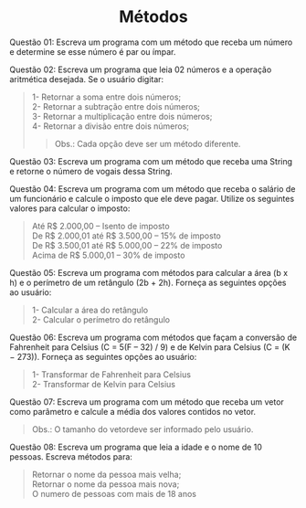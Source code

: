 <h1 align="center">Métodos</h1>

Questão 01: Escreva um programa com um método que receba um número e determine
se esse número é par ou ímpar.

Questão 02: Escreva um programa que leia 02 números e a operação aritmética
desejada. Se o usuário digitar:
>1- Retornar a soma entre dois números; </br>
>2- Retornar a subtração entre dois números; </br>
>3- Retornar a multiplicação entre dois números; </br>
>4- Retornar a divisão entre dois números; </br>
>>Obs.: Cada opção deve ser um método diferente. </br>

Questão 03: Escreva um programa com um método que receba uma String e retorne o
número de vogais dessa String.

Questão 04: Escreva um programa com um método que receba o salário de um
funcionário e calcule o imposto que ele deve pagar. Utilize os seguintes valores para
calcular o imposto:
>Até R$ 2.000,00 – Isento de imposto </br>
>De R$ 2.000,01 até R$ 3.500,00 – 15% de imposto </br>
>De R$ 3.500,01 até R$ 5.000,00 – 22% de imposto </br>
>Acima de R$ 5.000,01 – 30% de imposto

Questão 05: Escreva um programa com métodos para calcular a área (b x h) e o
perímetro de um retângulo (2b + 2h). Forneça as seguintes opções ao usuário:
>1- Calcular a área do retângulo </br>
>2- Calcular o perímetro do retângulo

Questão 06: Escreva um programa com métodos que façam a conversão de Fahrenheit
para Celsius (C = 5(F – 32) / 9) e de Kelvin para Celsius (C = (K − 273)). Forneça as
seguintes opções ao usuário:
>1- Transformar de Fahrenheit para Celsius </br>
>2- Transformar de Kelvin para Celsius

Questão 07: Escreva um programa com um método que receba um vetor como
parâmetro e calcule a média dos valores contidos no vetor.
>Obs.: O tamanho do vetordeve ser informado pelo usuário.

Questão 08: Escreva um programa que leia a idade e o nome de 10 pessoas. Escreva
métodos para:
>Retornar o nome da pessoa mais velha; </br>
>Retornar o nome da pessoa mais nova; </br>
>O numero de pessoas com mais de 18 anos
